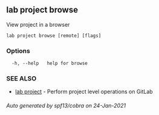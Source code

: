 ## lab project browse

View project in a browser

```
lab project browse [remote] [flags]
```

### Options

```
  -h, --help   help for browse
```

### SEE ALSO

* [lab project](lab_project.md)	 - Perform project level operations on GitLab

###### Auto generated by spf13/cobra on 24-Jan-2021
